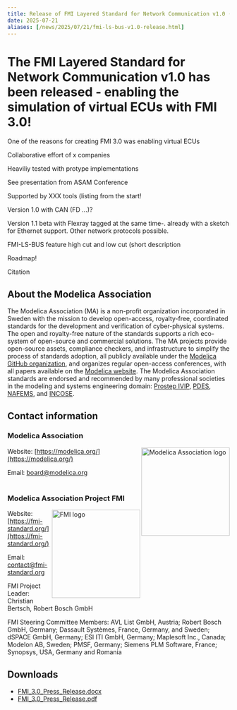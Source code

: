 ```yaml
---
title: Release of FMI Layered Standard for Network Communication v1.0 (FMI-LS-BUS)
date: 2025-07-21
aliases: [/news/2025/07/21/fmi-ls-bus-v1.0-release.html]
---
```


# The FMI Layered Standard for Network Communication v1.0 has been released - enabling the simulation of virtual ECUs with FMI 3.0!

One of the reasons for creating FMI 3.0 was enabling virtual ECUs

Collaborative effort of x companies

Heaviliy tested with protype implementations

See presentation from ASAM Conference 

Supported by XXX tools (listing from the start!

Version 1.0 with CAN (FD ...)?

Version 1.1 beta with Flexray  tagged at the same time-. already with a sketch for Ethernet support. Other network protocols possible.

FMI-LS-BUS feature high cut and low cut (short description

Roadmap!

Citation


## About the Modelica Association

The Modelica Association (MA) is a non-profit organization incorporated in Sweden with the mission to develop open-access, royalty-free, coordinated standards for the development and verification of cyber-physical systems. The open and royalty-free nature of the standards supports a rich eco-system of open-source and commercial solutions. The MA projects provide open-source assets, compliance checkers, and infrastructure to simplify the process of standards adoption, all publicly available under the [Modelica GitHub organization](https://github.com/modelica), and organizes regular open-access conferences, with all papers available on the [Modelica website](https://modelica.org). The Modelica Association standards are endorsed and recommended by many professional societies in the modeling and systems engineering domain: [Prostep IVIP](https://prostep.org), [PDES](https://pdesinc.org), [NAFEMS](https://nafems.org), and [INCOSE](https://incose.org).

## Contact information

### Modelica Association

<img width="200px" align="right" src="https://raw.githubusercontent.com/modelica/MA-Logos/master/LowRes/Modelica_Association.png" alt="Modelica Association logo"/>

Website: [https://modelica.org/](https://modelica.org/)

Email: [board@modelica.org](mailto:board@modelica.org)
<br/><br/>

### Modelica Association Project FMI

<img width="200px" align="right" src="/docs/3.0/images/FMI_logo_horizontal.svg" alt="FMI logo"/>

Website: [https://fmi-standard.org/](https://fmi-standard.org/)

Email: [contact@fmi-standard.org](mailto:contact@fmi-standard.org)

FMI Project Leader: Christian Bertsch, Robert Bosch GmbH

FMI Steering Committee Members: AVL List GmbH, Austria; Robert Bosch GmbH, Germany; Dassault Systèmes, France, Germany, and Sweden; dSPACE GmbH, Germany; ESI ITI GmbH, Germany; Maplesoft Inc., Canada; Modelon AB, Sweden; PMSF, Germany; Siemens PLM Software, France; Synopsys, USA, Germany and Romania

## Downloads

- [FMI_3.0_Press_Release.docx](/assets/FMI_3.0_Press_Release.docx)
- [FMI_3.0_Press_Release.pdf](/assets/FMI_3.0_Press_Release.pdf)
